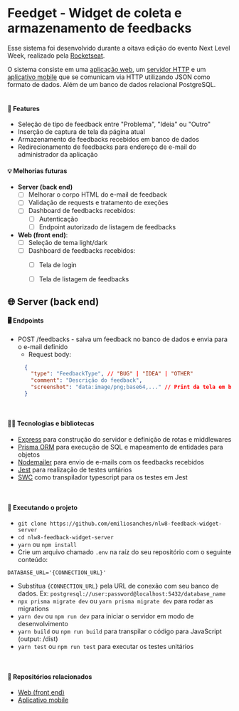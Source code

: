 # Feedget - Widget de coleta e armazenamento de feedbacks 

Esse sistema foi desenvolvido durante a oitava edição do evento Next Level Week, realizado pela [Rocketseat](https://www.rocketseat.com.br).

O sistema consiste em uma [aplicação web](https://github.com/emiliosanches/nlw8-feedback-widget-web), um [servidor HTTP](https://github.com/emiliosanches/nlw8-feedback-widget-server) e um [aplicativo mobile](https://github.com/emiliosanches/nlw8-feedback-widget-mobile) que se comunicam via HTTP utilizando JSON como formato de dados. Além de um banco de dados relacional PostgreSQL.  
<br>

#### 🔧 Features
* Seleção de tipo de feedback entre "Problema", "Ideia" ou "Outro"
* Inserção de captura de tela da página atual
* Armazenamento de feedbacks recebidos em banco de dados
* Redirecionamento de feedbacks para endereço de e-mail do administrador da aplicação

#### 💡 Melhorias futuras
* **Server (back end)**
  - [ ] Melhorar o corpo HTML do e-mail de feedback
  - [ ] Validação de requests e tratamento de exeções
  - [ ] Dashboard de feedbacks recebidos:
    - [ ] Autenticação
    - [ ] Endpoint autorizado de listagem de feedbacks

* **Web (front end)**:
  - [ ] Seleção de tema light/dark
  - [ ] Dashboard de feedbacks recebidos:
    - [ ] Tela de login
    - [ ] Tela de listagem de feedbacks


## 🌐 Server (back end)

#### 🖥️ Endpoints
* POST /feedbacks - salva um feedback no banco de dados e envia para o e-mail definido
  - Request body:
  ```json
    {
      "type": "FeedbackType", // "BUG" | "IDEA" | "OTHER"
      "comment": "Descrição do feedback",
      "screenshot": "data:image/png;base64,..." // Print da tela em base64
    }
  ```
<br>

#### 👨‍💻 Tecnologias e bibliotecas
* [Express](https://expressjs.com/pt-br/) para construção do servidor e definição de rotas e middlewares
* [Prisma ORM](https://www.prisma.io/) para execução de SQL e mapeamento de entidades para objetos
* [Nodemailer](https://nodemailer.com/about/) para envio de e-mails com os feedbacks recebidos
* [Jest](https://jestjs.io/pt-BR/) para realização de testes untários
* [SWC](https://swc.rs/) como transpilador typescript para os testes em Jest
<br>

#### 🚀 Executando o projeto
* `git clone https://github.com/emiliosanches/nlw8-feedback-widget-server`
* `cd nlw8-feedback-widget-server`
* `yarn` ou `npm install`
* Crie um arquivo chamado `.env` na raíz do seu repositório com o seguinte conteúdo:
```env
DATABASE_URL='{CONNECTION_URL}'
```
* Substitua `{CONNECTION_URL}` pela URL de conexão com seu banco de dados. Ex: `postgresql://user:password@localhost:5432/database_name`
* `npx prisma migrate dev` ou `yarn prisma migrate dev` para rodar as migrations
* `yarn dev` ou `npm run dev` para iniciar o servidor em modo de desenvolvimento
* `yarn build` ou `npm run build` para transpilar o código para JavaScript (output: /dist)
* `yarn test` ou `npm run test` para executar os testes unitários
<br>

#### 🔗 Repositórios relacionados
* [Web (front end)](https://github.com/emiliosanches/nlw8-feedback-widget-server)
* [Aplicativo mobile](https://github.com/emiliosanches/nlw8-feedback-widget-mobile)
